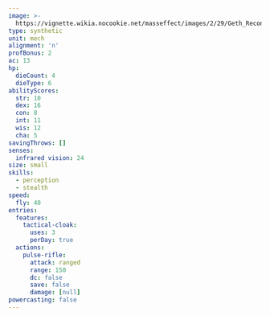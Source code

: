 ```yaml
---
image: >-
  https://vignette.wikia.nocookie.net/masseffect/images/2/29/Geth_Recon_Drone_ME2.png/revision/latest/scale-to-width-down/350?cb=20100627032507
type: synthetic
unit: mech
alignment: 'n'
profBonus: 2
ac: 13
hp:
  dieCount: 4
  dieType: 6
abilityScores:
  str: 10
  dex: 16
  con: 8
  int: 11
  wis: 12
  cha: 5
savingThrows: []
senses:
  infrared vision: 24
size: small
skills:
  - perception
  - stealth
speed:
  fly: 40
entries:
  features:
    tactical-cloak:
      uses: 3
      perDay: true
  actions:
    pulse-rifle:
      attack: ranged
      range: 150
      dc: false
      save: false
      damage: [null]
powercasting: false
---
```

